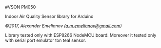 #VSON PM050

Indoor Air Quality Sensor library for Arduino

*&copy;2017, Alexander Emelianov (a.m.emelianov@gmail.com)*

Library tested only with ESP8266 NodeMCU board.
Moreover it tested only with serial port emulator ton teal sensor.